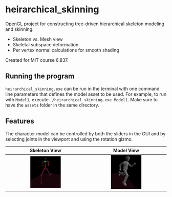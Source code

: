 # heirarchical_skinning
OpenGL project for constructing tree-driven hierarchical skeleton modeling and skinning.

- Skeleton vs. Mesh view
- Skeletal subspace deformation 
- Per vertex normal calculations for smooth shading

Created for MIT course 6.837.

## Running the program

`heirarchical_skinning.exe` can be run in the terminal with one command line parameters that defines the model asset to be used. For example, to run with `Model1`, execute `./heirarchical_skinning.exe Model1`. Make sure to have the `assets` folder in the same directory.

## Features

The character model can be controlled by both the sliders in the GUI and by selecting joints in the viewport and using the rotation gizmo. 




Skeleton View             |  Model View
:---------------------------:|:---------------------------:
<img src="https://github.com/bbartschi14/heirarchical_skinning/blob/main/ss1.JPG" width="40%">  |  <img src="https://github.com/bbartschi14/heirarchical_skinning/blob/main/ss2.JPG" width="40%">


